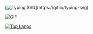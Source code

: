 [![Typing SVG](https://readme-typing-svg.demolab.com?font=Arial&duration=1000&pause=750&color=BC00F7&background=E45FFF00&multiline=true&repeat=false&width=435&height=100&lines=+%E2%80%A2+Junior+Web+Developper+%F0%9F%92%BB;+%E2%80%A2+MMI+Student+in+Champs+sur+Marne+%E2%9C%A8;%E2%80%A2+Baguette+country+citizen+%F0%9F%A5%96;%3E+Hello+World!)](https://git.io/typing-svg)

![GIF](https://media.tenor.com/hZrhcdzuB5EAAAAM/moai.gif)


[![Top Langs](https://github-readme-stats.vercel.app/api/top-langs/?username=shaikeerr)](https://github.com/anuraghazra/github-readme-stats)
